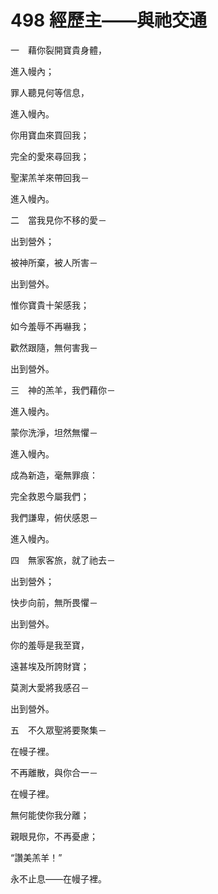 # 498 經歷主——與祂交通

一　藉你裂開寶貴身體，

進入幔內；

罪人聽見何等信息，

進入幔內。

你用寶血來買回我；

完全的愛來尋回我；

聖潔羔羊來帶回我－

進入幔內。

二　當我見你不移的愛－

出到營外；

被神所棄，被人所害－

出到營外。

惟你寶貴十架感我；

如今羞辱不再嚇我；

歡然跟隨，無何害我－

出到營外。

三　神的羔羊，我們藉你－

進入幔內。

蒙你洗淨，坦然無懼－

進入幔內。

成為新造，毫無罪痕：

完全救恩今屬我們；

我們謙卑，俯伏感恩－

進入幔內。

四　無家客旅，就了祂去－

出到營外；

快步向前，無所畏懼－

出到營外。

你的羞辱是我至寶，

遠甚埃及所誇財寶；

莫測大愛將我感召－

出到營外。

五　不久眾聖將要聚集－

在幔子裡。

不再離散，與你合一－

在幔子裡。

無何能使你我分離；

親眼見你，不再憂慮；

“讚美羔羊！”

永不止息——在幔子裡。

